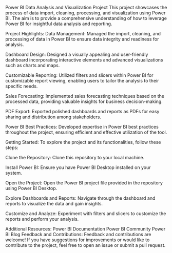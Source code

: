 Power BI Data Analysis and Visualization Project
This project showcases the process of data import, cleaning, processing, and visualization using Power BI. The aim is to provide a comprehensive understanding of how to leverage Power BI for insightful data analysis and reporting.

Project Highlights:
Data Management: Managed the import, cleaning, and processing of data in Power BI to ensure data integrity and readiness for analysis.

Dashboard Design: Designed a visually appealing and user-friendly dashboard incorporating interactive elements and advanced visualizations such as charts and maps.

Customizable Reporting: Utilized filters and slicers within Power BI for customizable report viewing, enabling users to tailor the analysis to their specific needs.

Sales Forecasting: Implemented sales forecasting techniques based on the processed data, providing valuable insights for business decision-making.

PDF Export: Exported polished dashboards and reports as PDFs for easy sharing and distribution among stakeholders.

Power BI Best Practices: Developed expertise in Power BI best practices throughout the project, ensuring efficient and effective utilization of the tool.

Getting Started:
To explore the project and its functionalities, follow these steps:

Clone the Repository: Clone this repository to your local machine.

Install Power BI: Ensure you have Power BI Desktop installed on your system.

Open the Project: Open the Power BI project file provided in the repository using Power BI Desktop.

Explore Dashboards and Reports: Navigate through the dashboard and reports to visualize the data and gain insights.

Customize and Analyze: Experiment with filters and slicers to customize the reports and perform your analysis.

Additional Resources:
Power BI Documentation
Power BI Community
Power BI Blog
Feedback and Contributions:
Feedback and contributions are welcome! If you have suggestions for improvements or would like to contribute to the project, feel free to open an issue or submit a pull request.
